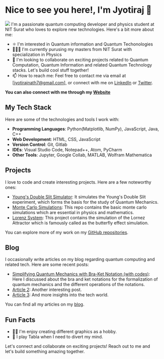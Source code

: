 # Nice to see you here!, I'm Jyotiraj 👋

![](https://komarev.com/ghpvc/?username=jyotiraj-code)
I'm a passionate quantum computing developer and physics student at NIT Surat who loves to explore new technologies. Here's a bit more about me:

- ⚛️ I'm interested in Quantum information and Quantum Techonologies 
- 👨🏻‍🔬 I'm currently purusing my masters from NIT Surat with specialization in Physics
- 💞️ I'm looking to collaborate on exciting projects related to Quantum Computation, Quantum Information and related Quantum Technology stacks. Let's build cool stuff together!
- 📫 How to reach me: Feel free to contact me via email at [jyotirajnath7@gmail.com], or connect with me on [LinkedIn](https://www.linkedin.com/in/jyotiraj-nath/) or [Twitter](https://twitter.com/nath_jyotiraj).

**You can also connect with me through my [Website](https://jyotiraj-code.github.io/resume/)**

## My Tech Stack

Here are some of the technologies and tools I work with:

- **Programming Languages**: Python(Matplotlib, NumPy), JavaScript, Java, C++
- **Web Development**: HTML, CSS, JavaScript
- **Version Control**: Git, Gitlab
- **IDEs**: Visual Studio Code, Notepad++, Atom, PyCharm
- **Other Tools**: Jupyter, Google Collab, MATLAB, Wolfram Mathematica

## Projects

I love to code and create interesting projects. Here are a few noteworthy ones:

- [Young's Double Slit Simulator](https://github.com/jyotiraj-code/double-slit-simulator): It simulates the Young's Double Slit experiment, which forms the basis for the study of Quantum Mechanics.
- [Monte Carlo Simulations](https://github.com/jyotiraj-code/monte-carlo): This repo contains the basic monte carlo simulations which are essential in physics and mathematics.
- [Lorenz System](https://github.com/jyotiraj-code/lorenz-system): This project contains the simulation of the Lornez Attractor which is famously called as the butterfly effect simulation.

You can explore more of my work on my [GitHub repositories](https://github.com/jyotiraj-code?tab=repositories).

## Blog

I occasionally write articles on my blog regarding quantum computing and related tech. Here are some recent posts:

- [Simplifying Quantum Mechanics with Bra-Ket Notation (with codes)](https://medium.com/@jyotirajnath7/simplifying-quantum-mechanics-with-bra-ket-notation-with-codes-17584c7282e2): Here I discussed about the bra and ket notations for the formalization of quantum mechanics and the different operations of the notations.
- [Article 2](link-to-article-2): Another interesting post.
- [Article 3](link-to-article-3): And more insights into the tech world.

You can find all my articles on my [blog](https://medium.com/@jyotirajnath7).

## Fun Facts

- 🧑‍💻 I'm enjoy creating different graphics as a hobby.
- 🎼 I play Tabla when I need to divert my mind.

Let's connect and collaborate on exciting projects! Reach out to me and let's build something amazing together.

<!---
jyotiraj-code/jyotiraj-code is a ✨ special ✨ repository because its `README.md` (this file) appears on your GitHub profile.
You can click the Preview link to take a look at your changes.
--->
